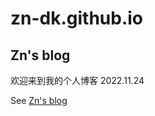 # zn-dk.github.io

## Zn's blog 
欢迎来到我的个人博客 2022.11.24

See <a href="https://zn-dk.github.io/" target="_blank">Zn's blog</a>
